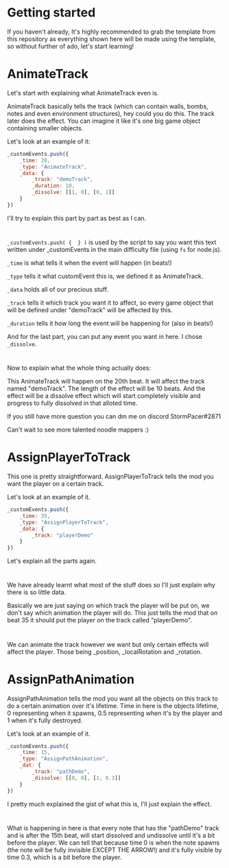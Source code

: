 # Getting started
If you haven't already, It's highly recommended to grab the template from this repository as everything shown here will be made using the template, so without further of ado, let's start learning!

# AnimateTrack
Let's start with explaining what AnimateTrack even is.

AnimateTrack basically tells the track (which can contain walls, bombs, notes and even environment structures), hey could you do this. The track later does the effect. You can imagine it like it's one big game object containing smaller objects.

Let's look at an example of it:

```js
_customEvents.push({
    _time: 20,
    _type: "AnimateTrack",
    _data: {
        _track: "demoTrack",
        _duration: 10,
        _dissolve: [[1, 0], [0, 1]]
    }
})
```
I'll try to explain this part by part as best as I can.
#
`_customEvents.push( {  } )` is used by the script to say you want this text written under _customEvents in the main difficulty file (using `fs` for node.js).

`_time` is what tells it when the event will happen (in beats!)

`_type` tells it what customEvent this is, we defined it as AnimateTrack.

`_data` holds all of our precious stuff.

`_track` tells it which track you want it to affect, so every game object that will be defined under "demoTrack" will be affected by this.

`_duration` tells it how long the event will be happening for (also in beats!)

And for the last part, you can put any event you want in here. I chose `_dissolve`.
#
Now to explain what the whole thing actually does:

This AnimateTrack will happen on the 20th beat. It will affect the track named "demoTrack". The length of the effect will be 10 beats. And the effect will be a dissolve effect which will start completely visible and progress to fully dissolved in that alloted time.

If you still have more question you can dm me on discord StormPacer#2871

Can't wait to see more talented noodle mappers :)
#
# AssignPlayerToTrack
This one is pretty straightforward. AssignPlayerToTrack tells the mod you want the player on a certain track.

Let's look at an example of it.

```js
_customEvents.push({
    _time: 35,
    _type: "AssignPlayerToTrack",
    _data: {
        _track: "playerDemo"
    }
})
```

Let's explain all the parts again.
#
We have already learnt what most of the stuff does so I'll just explain why there is so little data.

Basically we are just saying on which track the player will be put on, we don't say which animation the player will do. This just tells the mod that on beat 35 it should put the player on the track called "playerDemo". 
#
We can animate the track however we want but only certain effects will affect the player. Those being _position, _localRotation and _rotation.
#
# AssignPathAnimation
AssignPathAnimation tells the mod you want all the objects on this track to do a certain animation over it's lifetime. Time in here is the objects lifetime, 0 representing when it spawns, 0.5 representing when it's by the player and 1 when it's fully destroyed.

Let's look at an example of it.

```js
_customEvents.push({
    _time: 15,
    _type: "AssignPathAnimation",
    _dat: {
        _track: "pathDemo",
        _dissolve: [[0, 0], [1, 0.3]]
    }
})
```

I pretty much explained the gist of what this is, I'll just explain the effect.
#
What is happening in here is that every note that has the "pathDemo" track and is after the 15th beat, will start dissolved and undissolve until it's a bit before the player. We can tell that because time 0 is when the note spawns (the note will be fully invisible EXCEPT THE ARROW!) and it's fully visible by time 0.3, which is a bit before the player.
